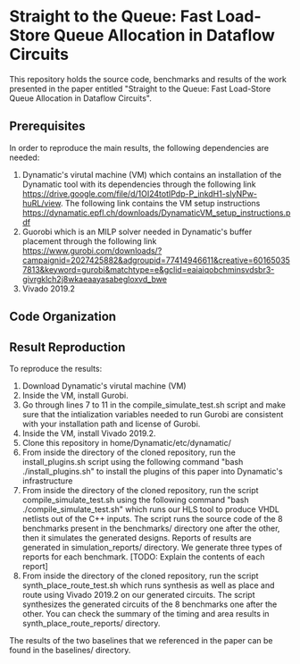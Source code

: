 # Straight to the Queue: Fast Load-Store Queue Allocation in Dataflow Circuits

This repository holds the source code, benchmarks and results of the work presented in the paper entitled "Straight to the Queue: Fast Load-Store Queue Allocation in Dataflow Circuits".

## Prerequisites

In order to reproduce the main results, the following dependencies are needed:
1) Dynamatic's virutal machine (VM) which contains an installation of the Dynamatic tool with its dependencies through the following link https://drive.google.com/file/d/1OI24totIPdp-P_inkdH1-slyNPw-huRL/view. The following link contains the VM setup instructions https://dynamatic.epfl.ch/downloads/DynamaticVM_setup_instructions.pdf
2) Guorobi which is an MILP solver needed in Dynamatic's buffer placement through the following link https://www.gurobi.com/downloads/?campaignid=2027425882&adgroupid=77414946611&creative=601650357813&keyword=gurobi&matchtype=e&gclid=eaiaiqobchminsvdsbr3-givrgklch2j8wkaeaayasabegloxvd_bwe
3) Vivado 2019.2

## Code Organization 

## Result Reproduction

To reproduce the results:
1) Download Dynamatic's virutal machine (VM)
2) Inside the VM, install Gurobi.
3) Go through lines 7 to 11 in the compile_simulate_test.sh script and make sure that the intialization variables needed to run Gurobi are consistent with your installation path and license of Gurobi. 
4) Inside the VM, install Vivado 2019.2.
5) Clone this repository in home/Dynamatic/etc/dynamatic/
6) From inside the directory of the cloned repository, run the install_plugins.sh script using the following command "bash ./install_plugins.sh" to install the plugins of this paper into Dynamatic's infrastructure
7) From inside the directory of the cloned repository, run the script compile_simulate_test.sh using the following command "bash ./compile_simulate_test.sh" which runs our HLS tool to produce VHDL netlists out of the C++ inputs. The script runs the source code of the 8 benchmarks present in the benchmarks/ directory one after the other, then it simulates the generated designs. Reports of results are generated in simulation_reports/ directory. We generate three types of reports for each benchmark. [TODO: Explain the contents of each report]
8) From inside the directory of the cloned repository, run the script synth_place_route_test.sh which runs synthesis as well as place and route using Vivado 2019.2 on our generated circuits. The script synthesizes the generated circuits of the 8 benchmarks one after the other. You can check the summary of the timing and area results in synth_place_route_reports/ directory.

The results of the two baselines that we referenced in the paper can be found in the baselines/ directory.


